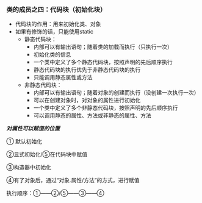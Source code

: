 ### 类的成员之四：代码块（初始化块）

* 代码块的作用：用来初始化类、对象
* 如果有修饰的话，只能使用static
  * 静态代码块： 
    * 内部可以有输出语句；随着类的加载而执行（只执行一次）
    * 初始化类的信息
    * 一个类中定义了多个静态代码块，按照声明的先后顺序执行
    * 静态代码块的执行优先于非静态代码块的执行
    * 只能调用静态属性或方法
  * 非静态代码块： 
    * 内部可以有输出语句；随着对象的创建而执行（没创建一次执行一次）
    * 可以在创建对象时，对对象的属性进行初始化
    * 一个类中定义了多个非静态代码块，按照声明的先后顺序执行
    * 可以调用静态的属性、方法或非静态的属性、方法 



***对属性可以赋值的位置***

① 默认初始化

②显式初始化/⑤在代码块中赋值

③构造器中初始化

④有了对象后，通过“对象.属性/方法”的方式，进行赋值

执行顺序：①——②/⑤——③——④



